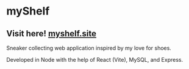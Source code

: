 # myShelf
## Visit here! [myshelf.site](https://myshelf.site/)


Sneaker collecting web application inspired by my love for shoes. 

Developed in Node with the help of React (Vite), MySQL, and Express.
